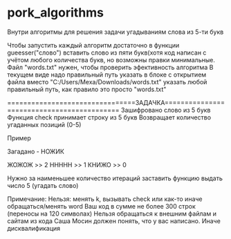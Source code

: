 # pork_algorithms
Внутри алгоритмы для решения задачи угадываниям слова из 5-ти букв

Чтобы запустить каждый алгоритм достаточно в функции gueesser("слово") вставить слово из пяти букв(хотя код написан с учётом любого количества букв, но возможны правки минимальные.
Файл "words.txt" нужен, чтобы проверить эфективность алгоритма
В текущем виде надо правильный путь указать в блоке с открытием файла вместо "C:/Users/Mexa/Downloads/words.txt" указать любой правильный путь, как правило это просто "words.txt"

================================ЗАДАЧКА===========================================
Зашифровано слово из 5 букв
Функция check принимает строку из 5 букв
Возвращает количество угаданных позиций (0-5)

Пример

Загадано - НОЖИК 

ЖОЖОЖ >> 2
ННННН >> 1
КНИЖО >> 0

Нужно за наименьшее количество итераций заставить функцию выдать число 5 (угадать слово)

Примечание:
Нельзя: менять k, вызывать check или как-то иначе обращаться/менять  word
Ваш код в сумме не более 300 строк (переносы на 120 символах)
Нельзя обращаться к внешним файлам и сайтам из кода
Саша Мосин должен понять, что у вас написано. Иначе дисквалификация


